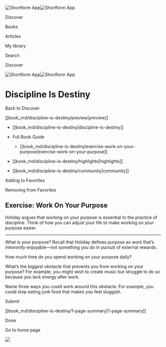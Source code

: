 ![Shortform App](/img/logo.36a2399e.svg)![Shortform App](/img/logo-dark.70c1b072.svg)

Discover

Books

Articles

My library

Search

Discover

![Shortform App](/img/logo.36a2399e.svg)![Shortform App](/img/logo-dark.70c1b072.svg)

# Discipline Is Destiny

Back to Discover

[[book_md/discipline-is-destiny/preview|preview]]

  * [[book_md/discipline-is-destiny|discipline-is-destiny]]
  * Full Book Guide

    * [[book_md/discipline-is-destiny/exercise-work-on-your-purpose|exercise-work-on-your-purpose]]
  * [[book_md/discipline-is-destiny/highlights|highlights]]
  * [[book_md/discipline-is-destiny/community|community]]



Adding to Favorites 

Removing from Favorites 

## Exercise: Work On Your Purpose

Holiday argues that working on your purpose is essential to the practice of discipline. Think of how you can adjust your life to make working on your purpose easier.

* * *

What is your purpose? Recall that Holiday defines purpose as work that’s _inherently_ enjoyable—not something you do in pursuit of external rewards.

How much time do you spend working on your purpose daily?

What’s the biggest obstacle that prevents you from working on your purpose? For example, you might wish to create music but struggle to do so because you lack energy after work.

Name three ways you could work around this obstacle. For example, you could stop eating junk food that makes you feel sluggish.

Submit 

[[book_md/discipline-is-destiny/1-page-summary|1-page-summary]]

Done

Go to home page 

![](https://bat.bing.com/action/0?ti=56018282&Ver=2&mid=a9125652-81cd-4e55-85e3-003b6289849b&sid=49fff5b0636c11eeb9c611038afc8668&vid=4a005010636c11ee80c703d4c4a7acd5&vids=0&msclkid=N&pi=0&lg=en-US&sw=800&sh=600&sc=24&nwd=1&tl=Shortform%20%7C%20Discipline%20Is%20Destiny&p=https%3A%2F%2Fwww.shortform.com%2Fapp%2Fbook%2Fdiscipline-is-destiny%2Fexercise-work-on-your-purpose&r=&lt=403&evt=pageLoad&sv=1&rn=972901)
